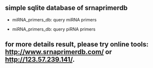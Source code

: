 ## simple sqlite database of srnaprimerdb

* miRNA_primers_db: query miRNA primers

* miRNA_primers_db: query piRNA primers

## for more details result, please try online tools: http://www.srnaprimerdb.com/ or http://123.57.239.141/.
